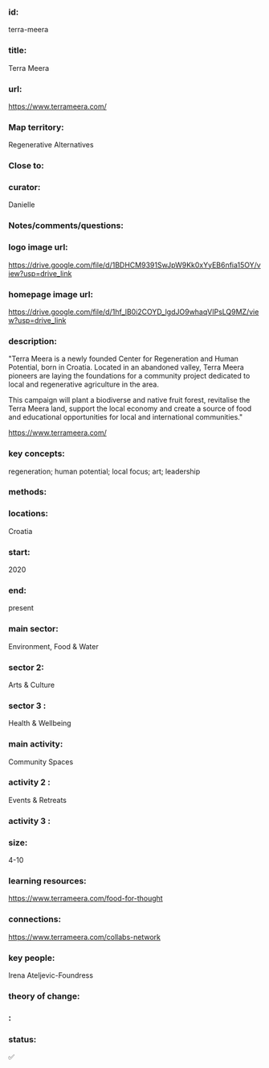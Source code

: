 ### id: 
  terra-meera
### title: 
  Terra Meera
### url: 
  https://www.terrameera.com/
### Map territory: 
  Regenerative Alternatives
### Close to: 
  
### curator: 
  Danielle
### Notes/comments/questions: 
  
### logo image url: 
  https://drive.google.com/file/d/1BDHCM9391SwJpW9Kk0xYyEB6nfia15OY/view?usp=drive_link
### homepage image url: 
  https://drive.google.com/file/d/1hf_lB0i2COYD_lgdJO9whaqVIPsLQ9MZ/view?usp=drive_link
### description: 
  "Terra Meera is a newly founded Center for Regeneration and Human Potential, born in Croatia. Located in an abandoned valley, Terra Meera pioneers are laying the foundations for a community project dedicated to local and regenerative agriculture in the area.

This campaign will plant a biodiverse and native fruit forest, revitalise the Terra Meera land, support the local economy and create a source of food and educational opportunities for local and international communities."

https://www.terrameera.com/
### key concepts: 
  regeneration;
human potential;
local focus;
art;
leadership
### methods: 
  
### locations: 
  Croatia
### start: 
  2020
### end: 
  present
### main sector: 
  Environment, Food & Water
### sector 2: 
  Arts & Culture
### sector 3 : 
  Health & Wellbeing
### main activity: 
  Community Spaces
### activity 2 : 
  Events & Retreats
### activity 3 : 
  
### size: 
  4-10
### learning resources: 
  https://www.terrameera.com/food-for-thought
### connections: 
  https://www.terrameera.com/collabs-network
### key people: 
  Irena Ateljevic-Foundress
### theory of change: 
  
### : 
  
### status: 
  ✅
